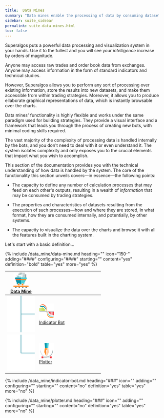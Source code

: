 ```yaml
---
title:  Data Mines
summary: "Data mines enable the processing of data by consuming datasets others have produced, performing calculations, and outputting a new value-added data product that others may consume."
sidebar: suite_sidebar
permalink: suite-data-mines.html
toc: false
---
```


Superalgos puts a powerful data processing and visualization system in your hands. Use it to the fullest and you will see your *intelligence* increase by orders of magnitude.

Anyone may access raw trades and order book data from exchanges. Anyone may access information in the form of standard indicators and technical studies. 

However, Superalgos allows you to perform any sort of processing over existing information, store the results into new datasets, and make them accessible from within trading strategies. Moreover, it allows you to produce ellaborate graphical representations of data, which is instantly browsable over the charts.

Data mines' functionality is highly flexible and works under the same paradigm used for building strategies. They provide a visual interface and a framework that leads you through the process of creating new bots, with minimal coding skills required.

The vast majority of the complexity of processing data is handled internally by the bots, and you don't need to deal with it or even understand it. The system isolates complexity and only exposes you to the crucial elements that impact what you wish to accomplish.

This section of the documentation provides you with the technical understanding of how data is handled by the system. The core of the functionality this section unveils covers—in essence—the following points:

* The capacity to define any number of calculation processes that may feed on each other's outputs, resulting in a wealth of *information* that may be consumed by trading strategies.

* The properties and characteristics of datasets resulting from the execution of such processes&mdash;how and where they are stored, in what format, how they are consumed internally, and potentially, by other systems.

* The capacity to visualize the data over the charts and browse it with all the features built in the charting system.

Let's start with a basic definition...

{% include /data_mine/data-mine.md heading="" icon="150-" adding="####" configuring="####" starting="" content="yes" definition="bold" table="yes" more="yes" %}

<table class='hierarchyTable'><thead><tr><th><a href='#data-mine' data-toggle='tooltip' data-original-title='{{site.data.data_mine.data_mine}}'><img src='images/icons/data-mine.png' /><br />Data Mine</a></th><th></th><th></th><th></th><th></th><th></th><th></th><th></th><th></th><th></th></tr></thead><tbody>
<tr><td><img src='images/icons/tree-connector-fork.png' /></td><td><a href='#indicator-bot' data-toggle='tooltip' data-original-title='{{site.data.data_mine.indicator_bot}}'><img src='images/icons/indicator-bot.png' /><br />Indicator Bot</a></td><td></td><td></td><td></td><td></td><td></td><td></td><td></td><td></td></tr>
<tr><td><img src='images/icons/tree-connector-elbow.png' /></td><td><a href='#plotter' data-toggle='tooltip' data-original-title='{{site.data.data_mine.plotter}}'><img src='images/icons/plotter.png' /><br />Plotter</a></td><td></td><td></td><td></td><td></td><td></td><td></td><td></td><td></td></tr></tbody></table>

{% include /data_mine/indicator-bot.md heading="###" icon="" adding="" configuring="" starting="" content="no" definition="yes" table="yes" more="no" %}

{% include /data_mine/plotter.md heading="###" icon="" adding="" configuring="" starting="" content="no" definition="yes" table="yes" more="no" %}
